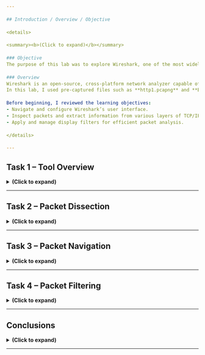 ```yaml
---

## Introduction / Overview / Objective

<details>

<summary><b>(Click to expand)</b></summary>

### Objective
The purpose of this lab was to explore Wireshark, one of the most widely used network protocol analyzers. My goal was to understand how to navigate its interface, capture and inspect network packets, and analyze data across different layers of the TCP/IP model. Wireshark provides a graphical approach to packet analysis that complements command-line tools like Tcpdump which makes it easier to visualize network activity.

### Overview
Wireshark is an open-source, cross-platform network analyzer capable of sniffing and investigating live network traffic or analyzing stored packet captures (PCAP files). It’s widely used by network engineers, system administrators, and security analysts for troubleshooting and incident response.  
In this lab, I used pre-captured files such as **http1.pcapng** and **Exercise.pcapng** to simulate and analyze network behavior. These files provided realistic packet data to inspect different network layers, display filters, and analyze conversations between hosts.

Before beginning, I reviewed the learning objectives:
- Navigate and configure Wireshark’s user interface.
- Inspect packets and extract information from various layers of TCP/IP.
- Apply and manage display filters for efficient packet analysis.

</details>

---
```


## Task 1 – Tool Overview

<details>

<summary><b>(Click to expand)</b></summary>

### Objective
This section focused on familiarizing myself with Wireshark’s graphical interface, core features, and basic functionalities. I learned how to load PCAP files, interpret different panes, and understand what each visual section of the interface represents.

### Step-by-Step Walkthrough

I explored Wireshark’s layout, which is divided into sections such as the **Toolbar**, **Display Filter Bar**, **Recent Files**, **Capture Interfaces**, and **Status Bar**.

<p align="left">
  <img src="images/wireshark-packet-analysis-and-filtering-01.png?raw=true&v=2" 
       style="border: 2px solid #444; border-radius: 6px;" 
       width="800"><br>
  <em>Figure 1</em>
</p>

---

<h4>(Step 1) Loading and opening PCAP files</h4>
I practiced opening existing capture files like **http1.pcapng** to see packet details displayed in real time.

<blockquote>
You can load the PCAP file by either opening it from the "File" menu, dragging and dropping the file directly, or simply double-clicking the file itself. I personally did the drag and drop.
</blockquote>

<p align="left">
  <img src="images/wireshark-packet-analysis-and-filtering-02.png?raw=true&v=2" 
       style="border: 2px solid #444; border-radius: 6px;" 
       width="800"><br>
  <em>Figure 2</em>
</p>

The packet details were displayed in three key panes:
  - **Packet List Pane** – shows a summary of each captured packet, including protocol, source, destination, and length. (top pane)
  - **Packet Details Pane** – displays protocol details in a hierarchical structure, such as Ethernet, IP, TCP, and application layer data. (bottom-left pane)
  - **Packet Bytes Pane** – presents hexadecimal and ASCII representations of the selected packet. (bottom-right pane)

---

<h4>(Step 2) Exploring Packet Coloring</h4>

I explored Wireshark’s default packet colouring system and learned how it helps quickly identify different protocols and spot anomalies at a glance. I did so by working with both **temporary** and **permanent** coloring rules going to **View → Coloring Rules** and using the options in the **Wireshark - Coloring Rules Default** modal that appeared, to create or manage them. 

<p align="left">
  <img src="images/wireshark-packet-analysis-and-filtering-03.png?raw=true&v=2" 
       style="border: 2px solid #444; border-radius: 6px;" 
       width="800"><br>
  <em>Figure 3</em>
</p>

At first, I was confused about why most of the TCP packets in my Wireshark capture were showing up green instead of purple, even though the default TCP colouring rule was clearly set to purple. 

After checking the **Coloring Rules** window, I realized that Wireshark applies colours based on the first matching rule from top to bottom. That means if a packet matches a rule higher in the list (like “Bad TCP” or another green rule), Wireshark uses that colour and doesn’t continue checking further rules. 

Once I understood this priority system, it made sense why most of my TCP packets appeared green. They were simply being matched by an earlier rule in the list before the default purple TCP rule.

<blockquote>
I later experimented with toggling the “Colorize Packet List” feature and using conversation filters for temporary highlighting. Overall, I now understand how packet colours can make analysis more efficient and how to customize these rules for specific events of interest.
</blockquote>

---

<h4>(Step 3) Traffic Sniffing</h4>

I also tested **traffic sniffing**, which captures live packets, and learned how to start and stop captures using the blue “shark fin” icon.

I wanted to try capturing live network traffic in Wireshark, so I went to **Capture → Options** and looked through the available interfaces. I selected “Cisco remote capture: ciscodump,” thinking it was my network interface, but I later learned it’s actually used for remote captures from Cisco devices, not local network traffic. The other interfaces listed were also virtual or system-based, not real network adapters. Because there were no active local interfaces, the **[Start Capture]** button stayed greyed out.

---

<h4>(Step 4) Merging PCAP Files and Viewing File Details</h4>

I explored Wireshark’s ability to **merge PCAP files** (**File > Merge**), combine multiple captures, and view detailed file statistics such as total packets, file hash, and SHA256 checksum.

I decided to try merging another .pcap file with my current capture to see how Wireshark handles multiple data sources in one timeline. Merging pcap files is useful when you want to analyze traffic captured from different interfaces or at different times together. For example, combining client and server captures to see the full conversation, or merging sequential captures to create one continuous session. It helps provide a more complete picture of network activity without having to switch between separate files.

---

<h4>(Step 4-a) I merged a separate PCAP file to the one that was already uploaded</h4>

First, I went to **File > Merge**, then merged **Exercise.pcapng** to **http1.pcapng**.

<p align="left">
  <img src="images/wireshark-packet-analysis-and-filtering-04.png?raw=true&v=2" 
       style="border: 2px solid #444; border-radius: 6px;" 
       width="800"><br>
  <em>Figure 4</em>
</p>

---

<h4>(Step 4-b) Viewed File Details</h4>

I went to **Statistics → Capture File Properties** because I wanted to see more information about the capture file itself, such as when it was created, what interface it came from, the SHA256 hash value, and what format or capture options were used. Viewing file details is important because it helps verify the context of the capture. For example, confirming the capture duration, packet count, and source interface can all be crucial for accurate analysis. It ensures you understand where the data originated and whether anything might affect how you interpret the packets.

<p align="left">
  <img src="images/wireshark-packet-analysis-and-filtering-05.png?raw=true&v=2" 
       style="border: 2px solid #444; border-radius: 6px;" 
       width="800"><br>
  <em>Figure 5</em>
</p>

### Findings / Analysis
This task helped me become comfortable with the Wireshark environment. I realized that while it can look overwhelming at first, its layout is designed for efficiency. The ability to colorize, filter, and merge captures helps tremendously when analyzing complex datasets. Packet details across the three panes allowed me to trace communication flow between hosts from the link layer up to the application layer.

### What I Learned
I learned how to load packet captures, interpret Wireshark’s GUI components, and apply default coloring rules. I also understood how Wireshark structures packet data and how to access detailed information efficiently.

</details>

---

## Task 2 – Packet Dissection

<details>

<summary><b>(Click to expand)</b></summary>

### Objective

The objective of this section was to dissect packets at multiple OSI layers and examine detailed protocol information. I wanted to understand how Wireshark decodes network packets and organizes them into structured fields for analysis.

I examined captured HTTP traffic and learned to break packets down by OSI layers, starting from the physical layer up to the application layer. By clicking on a specific packet, Wireshark expanded its contents to reveal information such as Ethernet source/destination MAC addresses, IP headers, TCP flags, and payloads.

For this task, I focused in on a specific packet, which was packet #27 which was using the HTTP protocol. 

The **Packet Details Pane** pane at the bottom-left lists each decoded protocol layer, while the **Packet Bytes Pane** pane at the bottom-right displays the raw hexadecimal data that was actually captured on the wire.

When I click any field in the **Packet Details Pane** pane at the bottom-left, Wireshark automatically highlights the exact bytes in the **Packet Bytes Pane** pane at the bottom-right hex view that correspond to that field.

This color-linking helped me visualize how the human-readable protocol information is stored as raw binary data:
- Each row in the hex view shows 16 bytes (the actual bits sent over the network).
- Wireshark maps those bytes to their decoded meaning, so when you select, say, the “Source IP” line, the four bytes representing that IP address turn blue in the hex pane.
- This makes it easy to trace any part of a packet back to its raw data representation and see how the packet is built layer-by-layer.

### Step-by-Step Walkthrough

---

<h4>(Step 1): The Frame Layer (Layer 1 - Physical) </h4>

The **Frame layer** (Layer 1 - Physical) showed metadata like arrival time, encapsulation type, and frame length. 

In this Wireshark capture, the **Frame** section represents information captured at Layer 1 (Physical layer) of the OSI model, which is the point where raw bits are transmitted across the physical medium (like an Ethernet cable or Wi-Fi).

<p align="left">
  <img src="images/wireshark-packet-analysis-and-filtering-06.png?raw=true&v=2" 
       style="border: 2px solid #444; border-radius: 6px;" 
       width="800"><br>
  <em>Figure 6</em>
</p>

The details in the red box show what Wireshark records about that physical transmission rather than the data itself.

Specifically:
- Frame 27 identifies the specific packet captured out of all the traffic on the wire.
- 214 bytes on wire, 214 bytes captured means the full frame was successfully captured from the physical medium.
- Encapsulation type: Ethernet (1) tells us this capture was taken on an Ethernet network which is the physical and data-link technology used.
- Arrival Time / Epoch Time / Time delta fields show when the signal reached the network interface and how much time elapsed between packets. This relates to the timing of bit transmission on the medium.
- Protocols in frame: lists the protocol stack Wireshark detected inside the captured bits (Ethernet → IP → TCP → HTTP).

In other words, this layer shows metadata about how the packet physically appeared on the wire — its total size in bits, when it was received, and how it was encapsulated.

It corresponds to the Physical Layer (Layer 1) of the OSI model, where data exists only as electrical, optical, or radio signals being transmitted or received before higher-level headers (like MAC or IP) are interpreted.

The highlighted blue section corresponds to the bytes that belong to the Ethernet, IP, and TCP headers (and possibly part of the HTTP payload). It visually connects the physical transmission (hexadecimal data) to the structured OSI layers shown in the details pane.

<p align="left">
  <img src="images/wireshark-packet-analysis-and-filtering-07.png?raw=true&v=2" 
       style="border: 2px solid #444; border-radius: 6px;" 
       width="800"><br>
  <em>Figure 7</em>
</p>

---

<h4>(Step 2): The Source [MAC] (Layer 2 - Data Link)</h4>

The **Source [MAC] Layer** (Layer 2 - Data Link) revealed IP header information, including source and destination IPv4 addresses, protocol version, and time-to-live (TTL) value.

In this capture, Wireshark displayed the Ethernet II header, which represents Layer 2 (the Data Link layer) of the OSI model.

This layer is responsible for framing, MAC addressing, and delivering packets between devices on the same local network. It doesn’t deal with IPs or ports yet, only the physical device identifiers (MAC addresses).

<p align="left">
  <img src="images/wireshark-packet-analysis-and-filtering-08.png?raw=true&v=2" 
       style="border: 2px solid #444; border-radius: 6px;" 
       width="800"><br>
  <em>Figure 8</em>
</p>

Inside the red box, we can see:
- Destination: Xerox_00:00:00 → The hardware address of the receiving device.
- Source: fe:ff:20:00:01:00 → The MAC address of the sending device.
- Type: IPv4 (0x0800) → Indicates that the payload inside this Ethernet frame is an IP packet (Layer 3).

These details show how the **Data Link layer** wraps the network-layer data in an Ethernet frame to move it across a physical medium (like a switch or LAN). When this frame reaches the destination, the MAC address helps ensure it’s delivered to the correct network interface before being passed up to Layer 3 (IP).

---

<h4>(Step 3): Source [IP] (Layer 3 - Network)</h4>

The **Source [IP] Layer** (Layer 3 - Network) revealed IP header information, including source and destination IP addresses, protocol version, and time-to-live (TTL) value.

In this capture, Wireshark is displaying details from the Internet Protocol (IP) header, which represents the Network layer (Layer 3) of the OSI model. This layer is responsible for logical addressing and routing as it determines how packets travel from one device to another across different networks.

<p align="left">
  <img src="images/wireshark-packet-analysis-and-filtering-09.png?raw=true&v=2" 
       style="border: 2px solid #444; border-radius: 6px;" 
       width="800"><br>
  <em>Figure 9</em>
</p>

Inside the red box, you can see several key Layer 3 fields:
- Version 4: Indicates this packet uses IPv4.
- Header Length (20 bytes): Shows how large the IP header is before the next layer (TCP).
- Source IP: 216.239.59.99 — the sender’s logical network address.
- Destination IP: 145.254.160.237 — the receiver’s logical address.
- Protocol: TCP (6) — tells Layer 4 what transport protocol to use.
- TTL (Time to Live): 55 — the number of network hops allowed before the packet is discarded.
- Total Length: 200 bytes — the full size of this IP datagram.

All of these values are used by routers and network devices to route the packet from its source to its final destination across networks, regardless of physical medium or local addressing (like MACs).

When you click any of these IP fields in Wireshark, the corresponding bytes in the **Packet Bytes Pane** (bottom-right) are highlighted which showed the exact binary data representing these Layer 3 details.

---

<h4>(Step 4): Protocol (Layer 4 - Transport)</h4>

The **Protocol Layer** (Layer 4 - Transport) revealed details of the protocol used (UDP/TCP), including sequence and acknowledgment numbers, flags (SYN, ACK, FIN), and window size and source/destination ports.

In this capture, Wireshark is displaying details from the Transmission Control Protocol (TCP) header, which represents the Transport layer (Layer 4) of the OSI model.

This layer is responsible for end-to-end communication, ensuring data is reliably delivered between the source and destination applications. It uses port numbers to identify which process or service is sending and receiving the data.

<p align="left">
  <img src="images/wireshark-packet-analysis-and-filtering-10.png?raw=true&v=2" 
       style="border: 2px solid #444; border-radius: 6px;" 
       width="800"><br>
  <em>Figure 10</em>
</p>

Inside the red box, we can see key fields that define this TCP segment:
- Source Port: 80 – the sending application’s port (HTTP server).
- Destination Port: 3371 – the receiving application’s port on the client.
- Sequence Number: 1431 – tracks the order of bytes sent so they can be reassembled correctly.
- Acknowledgment Number: 722 – confirms receipt of previous data from the other side.
- Header Length: 20 bytes – the size of the TCP header.

These details show how TCP provides reliability by numbering segments, confirming receipt, and keeping track of timing. In the **Packet Bytes Pane** on the bottom-right, the blue-highlighted bytes correspond to the exact section of the packet where the TCP header data resides. This visually connects the decoded TCP information to its raw binary form.

Below this, the dropdown arrows expand into additional subsections that give deeper insights into TCP behavior:
- Flags – shows control bits like PSH (push data to the app immediately) and ACK (acknowledges received data).
    - Flags are critical for managing TCP’s connection-oriented behavior (SYN, ACK, FIN, etc.).
- SEQ/ACK Analysis – Wireshark calculates and shows relative sequence/acknowledgment numbers to make it easier to follow streams of packets in order.
- Timestamps – records the timing information used to measure round-trip delay and help with congestion control and retransmission.

<p align="left">
  <img src="images/wireshark-packet-analysis-and-filtering-11.png?raw=true&v=2" 
       style="border: 2px solid #444; border-radius: 6px;" 
       width="800"><br>
  <em>Figure 11</em>
</p>

Within the TCP header, I observed important fields such as **Sequence and Acknowledgment** numbers, which track data flow between the sender and receiver. The **Flags field (0x018 – PSH, ACK)** showed that the packet was actively acknowledging received data and instructing the receiver to push it immediately to the application.

Additional dropdowns like **SEQ/ACK analysis** and **Timestamps** revealed how Wireshark tracks packet timing, delays, and flow control. These values help verify that TCP communication is synchronized and reliable. Overall, this section demonstrated how Layer 4 manages data delivery, acknowledgment, and timing—bridging the IP-based routing (Layer 3) below and application data (Layer 7) above.

---

<h4>(Step 5): Protocol Errors (Layer 4 Details - Still Transport)</h4>

The **Protocol Errors Layer** (Layer 4 - Transport) is a continuation of the 4th layer and showed specfic details about any TCP errors. I explored **protocol reassembly**, where Wireshark automatically combined fragmented TCP streams to show complete data transfers.

In this capture, Wireshark is displaying reassembled TCP Segments, which is part of the **Transport layer (Layer 4)** in the OSI model. TCP often splits large pieces of data into multiple smaller segments, and Wireshark automatically reassembles them to show the full data stream.

<p align="left">
  <img src="images/wireshark-packet-analysis-and-filtering-12.png?raw=true&v=2" 
       style="border: 2px solid #444; border-radius: 6px;" 
       width="800"><br>
  <em>Figure 12</em>
</p>

Inside the red box, Wireshark shows:
- Frame 26 (payload 0–1429 bytes) and Frame 27 (payload 1430–1589 bytes) — two TCP segments that make up one complete message.
- Segment count: 2 — confirms that the full data was divided between two packets.
- Reassembled TCP length: 1590 bytes — total combined payload size after reassembly.
- Reassembled TCP Data: shows the merged binary data stream before it’s handed off to the Application layer (in this case, HTTP).

This step demonstrates how TCP ensures reliable, ordered data delivery. Even though packets may arrive separately, TCP reassembles them in the correct order before passing them upward to the application.

---

<h4>(Step 6): Application Protocol and Application Data (Layer 5,6,7 - Session, Presentation, Application)</h4>

The **Application layer** (Layer 5,6,7 - Sessions, Presentation, Application) decoded protocols like HTTP, showing request methods, user agents, and URLs accessed. The **Application Data Layer** showed the actual content or payload (HTML, JSON, etc.)

In this capture, Wireshark displays the Hypertext Transfer Protocol (HTTP) section, which represents the top layers of the OSI model (5–7) — the Session, Presentation, and Application layers.

This part of the packet shows the actual application data being exchanged between the client and server after all lower-layer transmissions (Ethernet, IP, TCP) have been completed.

<p align="left">
  <img src="images/wireshark-packet-analysis-and-filtering-13.png?raw=true&v=2" 
       style="border: 2px solid #444; border-radius: 6px;" 
       width="800"><br>
  <em>Figure 13</em>
</p>

Inside the red box, we can see:
- HTTP/1.1 200 OK → the server’s response indicating the client’s request was successful.
- Status Code 200 and Response Phrase “OK” → confirm proper communication and content delivery.
- Content-Type: text/html → tells the client the data being sent is an HTML web page.
- Content-Length: 1272 bytes → specifies the size of the response body.
- Date and Server fields → show when and by what system the response was generated.
- The HTML text in the “Line-based text data” section shows part of the actual web content.

This layer corresponds to the Application level of the OSI model, where user-facing protocols (like HTTP, FTP, SMTP, or DNS) operate.

Here’s how the OSI model maps to what we see here:
- Layer 5 (Session): manages and maintains the communication session between client and server.
- Layer 6 (Presentation): translates and formats data for readability (e.g., text/html, encoding type).
- Layer 7 (Application): handles the actual application protocol — in this case, HTTP for web communication.

---

### Findings / Analysis
Packet dissection allowed me to see how data travels through network layers. By analyzing headers, I could identify the path, type, and purpose of packets. I also learned how Wireshark automatically interprets complex fields like checksums and TCP segments, saving time compared to manual decoding. Seeing the full HTTP request headers (like “GET /index.html”) helped connect the transport and application layers.

### What I Learned
I learned to correlate protocol layers to understand end-to-end communication. This exercise gave me hands-on experience tracing traffic from Ethernet frames to TCP streams and application data.

</details>

---

## Task 3 – Packet Navigation

<details>

<summary><b>(Click to expand)</b></summary>

### Objective
This section focused on learning how to efficiently navigate within Wireshark captures, locate specific packets, and manage annotations for deeper analysis.

### Step-by-Step Walkthrough

--- 

<h4>(Step 1) Learning about Packet Numbers</h4>

While exploring Wireshark, I learned that each packet is assigned a unique number in the **Packet List Pane**, which helps identify and analyze individual transmissions. When I click on a specific packet number, Wireshark displays its detailed breakdown in the **Packet Details Pane** at the bottom-left, showing protocol layers and fields. At the same time, the **Packet Bytes Pane** at the bottom-right reveals the raw hexadecimal and ASCII data, allowing me to see exactly what the packet looks like at the byte level.

<p align="left">
  <img src="images/wireshark-packet-analysis-and-filtering-14.png?raw=true&v=2" 
       style="border: 2px solid #444; border-radius: 6px;" 
       width="800"><br>
  <em>Figure 14</em>
</p>

---

<h4>(Step 2) Going to specific packets</h4>

In this step, I explored how packet numbering works in Wireshark and how it helps with both navigation and analysis. I learned that each packet has a unique number in the **Packet List Pane**, and then clicking one opens its protocol details in the **Packet Details Pane** and its raw data in the **Packet Bytes Pane**. 

I also practiced using the **[Go]** menu and toolbar options, including **[Go to Packet]** to jump to a specific number by number or relative position, **[Next/Previous Packet]** to move up or down, **[Next/Previous Packet in Conversation]** to follow related packets within the same stream, and **[First/Last Packet]** to reach the start or end of the capture. 

These tools made it easier to track communication between hosts and understand how packets relate to each other. Overall, this part helped me see how packet numbering and navigation features improve the efficiency of analyzing network traffic in Wireshark.

<p align="left">
  <img src="images/wireshark-packet-analysis-and-filtering-15.png?raw=true&v=2" 
       style="border: 2px solid #444; border-radius: 6px;" 
       width="800"><br>
  <em>Figure 15</em>
</p>

---

<h4>(Step 3) Finding packets</h4>

In this step, I learned how to find packets in Wireshark using the **[Edit → Find Packet]** feature. Unlike packet numbers, this tool allows searching by packet content, which is useful for locating specific events such as intrusion patterns or network errors.

<p align="left">
  <img src="images/wireshark-packet-analysis-and-filtering-16.png?raw=true&v=2" 
       style="border: 2px solid #444; border-radius: 6px;" 
       width="800"><br>
  <em>Figure 16</em>
</p>

I explored the four input types
- Display filter
- Hex
- String
- Regex

<p align="left">
  <img src="images/wireshark-packet-analysis-and-filtering-17.png?raw=true&v=2" 
       style="border: 2px solid #444; border-radius: 6px;" 
       width="800"><br>
  <em>Figure 17</em>
</p>

<blockquote>
I learned that **String** and **Regex** are the most commonly used, with an option to enable/disable case sensitivity. 
</blockquote>

I also practiced selecting the correct search field across depending on where the data appears:
- Packet List pane (top half)
- Packet Details pane (bottom-left) 
- Packet Bytes pane (bottom-right)

<p align="left">
  <img src="images/wireshark-packet-analysis-and-filtering-18.png?raw=true&v=2" 
       style="border: 2px solid #444; border-radius: 6px;" 
       width="800"><br>
  <em>Figure 18</em>
</p>

<blockquote>
This showed me how important it is to choose the right input type and pane when performing searches to efficiently pinpoint the packets of interest.
</blockquote>

---

<h4>(Step 4) Marking packets</h4>

I learned how to mark one or more packets in Wireshark to highlight specific event(s) or packet(s) for further analysis. By using the **[Edit] → Mark/UnMark Packet(s)]** or right-clicking a packet or group of packets, I could easily mark or unmark one or more packets of interest. This makes them stand out for later review or export. 

<blockquote>
"Ctrl + M" is the hotkey shortcut.
</blockquote>

I noticed that once marked, packets appear in black, regardless of their original color, which helps quickly identify them during analysis. For practice, I marked packets 20 - 26. 

<p align="left">
  <img src="images/wireshark-packet-analysis-and-filtering-19.png?raw=true&v=2" 
       style="border: 2px solid #444; border-radius: 6px;" 
       width="800"><br>
  <em>Figure 19</em>
</p>

<blockquote>
I also learned that marking is temporary. Marked packets are cleared once the capture file is closed. This feature is especially useful for keeping track of important findings during live or large-scale packet investigations.
</blockquote>

---

<h4>(Step 5) Commenting on packets</h4>

I explored how to **add comments** to packets for documentation purposes, then viewed and edited them through the **Packet Comments** panel.

I learned how to add comments to packets in Wireshark to document important findings or suspicious activity during analysis. Similar to marking, commenting helps highlight specific packets for further investigation or for other analysts reviewing the same capture.

<p align="left">
  <img src="images/wireshark-packet-analysis-and-filtering-20.png?raw=true&v=2" 
       style="border: 2px solid #444; border-radius: 6px;" 
       width="800"><br>
  <em>Figure 20</em>
</p>

However, unlike marking, comments are saved within the capture file and remain there until manually removed. This makes it a valuable feature for collaboration and long-term investigations, as analysts can leave detailed notes directly tied to specific packets.

<blockquote>
I used the [right-click → Packet Comment] option (as shown in my screenshot), but I also learned that you can comment on packets through the [Edit → Packet Comment] menu or by using the [Ctrl + Alt + C] shortcut
</blockquote>

I then viewed and edited a test comment through the **Packet Comments** panel for packet number 23.

<p align="left">
  <img src="images/wireshark-packet-analysis-and-filtering-21.png?raw=true&v=2" 
       style="border: 2px solid #444; border-radius: 6px;" 
       width="800"><br>
  <em>Figure 21</em>
</p>

---

<h4>(Step 6) Exporting objects</h4>

I tested the **Export Objects** feature (**[File > Export Objects]**), a feature that extracts downloadable content (e.g., HTTP files) embedded within packets.

I learned how Wireshark can extract and export files that were transferred over the network. This feature is especially valuable for security analysts, as it allows them to recover and examine shared or potentially malicious files for further investigation. 

I discovered that exporting objects is only available for certain protocol streams, including DICOM, HTTP, IMF, SMB, and TFTP. By accessing these streams, analysts can save transferred files locally to analyze their contents, verify suspicious activity, or gather evidence of data exfiltration. This capability makes Wireshark a powerful tool for both troubleshooting and digital forensics.

<p align="left">
  <img src="images/wireshark-packet-analysis-and-filtering-22.png?raw=true&v=2" 
       style="border: 2px solid #444; border-radius: 6px;" 
       width="800"><br>
  <em>Figure 22</em>
</p>

---

<h4>(Step 7) Exporting packets</h4>

I also explored **Export Packets**, which allowed saving filtered or selected packets into a new capture file.

I learned how to export specific packets from a capture file in Wireshark for focused analysis. Since capture files can contain thousands of packets, it’s often necessary to isolate only the suspicious or relevant packets to investigate an incident more efficiently. 

I used the **[File → Export Specified Packets]** option to save a smaller, filtered capture that contained just the packets within my chosen scope. This process helps analysts share only the essential data while excluding redundant information. It’s especially useful when collaborating with others or conducting deeper analysis on targeted network activity.

<p align="left">
  <img src="images/wireshark-packet-analysis-and-filtering-23.png?raw=true&v=2" 
       style="border: 2px solid #444; border-radius: 6px;" 
       width="800"><br>
  <em>Figure 23</em>
</p>

The export window allows choosing between **Captured** and **Displayed** packets. 
- **Captured** includes all packets in the file
- **Displayed** only includes those visible after applying filters

This makes it easier to save and share only the relevant data needed for investigation while excluding unnecessary traffic. I also learned that Wireshark provides additional options to export:
- **Selected packets only** - Exports only the packets I’ve manually selected in the **Packet List Pane** (highlighted in blue - packets 3 - 13). This is useful when you want to save just a few specific packets for closer analysis.
- **Marked packets only** - Exports only the packets I’ve previously marked using the **[Edit]** menu or right-click option. This helps isolate packets I flagged as important or suspicious during the investigation.
- **Range** - Lets me manually define a range of packet numbers (for example, 50–150) to export only those packets within that sequence. This is helpful when you want to capture a continuous portion of traffic without exporting the entire file.

<p align="left">
  <img src="images/wireshark-packet-analysis-and-filtering-24.png?raw=true&v=2" 
       style="border: 2px solid #444; border-radius: 6px;" 
       width="800"><br>
  <em>Figure 24</em>
</p>

This gives analysts flexibility when isolating specific parts of network activity. Overall, this feature helps streamline the analysis process and focus on packets tied directly to an incident or event of interest.

---

<h4>(Step 8) Changing Time Display Format</h4>

Lastly, I experimented with adjusting the **Time Display Format**, switching between default and UTC timestamps for better temporal analysis.

I learned how to change the time display format in Wireshark to make packet analysis easier and more accurate. By default, Wireshark shows time as **Seconds Since Beginning of Capture**, which reflects when each packet was captured relative to the start of the recording. 

However, this isn’t always ideal for investigations that require exact timestamps or time correlation with other systems. Using the **[View → Time Display Format]** menu, I switched to the **UTC Date and Time of Day**, which provided clearer, standardized timestamps. This feature helps analysts better align packet activity with external logs or events during incident analysis.

<p align="left">
  <img src="images/wireshark-packet-analysis-and-filtering-25.png?raw=true&v=2" 
       style="border: 2px solid #444; border-radius: 6px;" 
       width="800"><br>
  <em>Figure 25</em>
</p>

<h4>(Step 9) Expert Information feature</h4>

Lastly, I learned about Wireshark’s **[Analyze → Expert Information]** feature, which automatically detects potential issues or anomalies in captured network traffic. This tool categorizes findings into different severity levels:
- Chat (Blue) for normal information
- Note (Cyan) for notable events
- Warn (Yellow) for warnings
- Error (Red) for serious problems like malformed packets.

I also learned that Wireshark groups these detections under categories such as Checksum, Comment, Deprecated, Malformed, Protocol, and Sequence. This helps analysts quickly identify specific types of issues. The expert info can be viewed through the Analyze → Expert Information menu or in the lower-left status bar, where a summary window lists the packet number, protocol group, and total occurrences. This feature is especially helpful for spotting irregular behavior and prioritizing which packets need deeper investigation.

<p align="left">
  <img src="images/wireshark-packet-analysis-and-filtering-26.png?raw=true&v=2" 
       style="border: 2px solid #444; border-radius: 6px;" 
       width="800"><br>
  <em>Figure 26</em>
</p>

<blockquote>
There are around 8 – 10 major groups, but Wireshark dynamically shows only the ones relevant to the traffic you’re analyzing. In the screenshot above, for example, I was only seeing Malformed, Protocol, Sequence, and Comment, which are the most common ones in typical TCP/HTTP captures.
</blockquote>

---

<h4>(Step 10) Self Test: Finding the MD5 Hash of an Image</h4>

In this self test, I observed packet number 39765, and saw an `HTTP 200 OK` response from a remote server returning a `JPEG` image to my host. The image was split across multiple TCP segments, so Wireshark reassembled those segments and decoded the file structure (you can see the Start of Image (0xFFD8), quantization tables, Start of Scan, etc.) in the **Packet Details** pane. In short: the client sent an `HTTP GET`, the server replied with the `JPEG` payload, Wireshark reassembled the TCP stream, and the packet (and reassembled bytes) show the full `JPEG` content ready for export.

<p align="left">
  <img src="images/wireshark-packet-analysis-and-filtering-27.png?raw=true&v=2" 
       style="border: 2px solid #444; border-radius: 6px;" 
       width="800"><br>
  <em>Figure 27</em>
</p>

---

(Step 10-a) To extract the image from the capture, I right-clicked on **[JPEG File Interchange Format]** under the **Packet Details Pane** and selected **[Export Packet Bytes]**.

<p align="left">
  <img src="images/wireshark-packet-analysis-and-filtering-28.png?raw=true&v=2" 
       style="border: 2px solid #444; border-radius: 6px;" 
       width="800"><br>
  <em>Figure 28</em>
</p>

---

(Step 10-b) I then saved the raw image data as `peter_test.jpg` to my desktop. 

<blockquote>
This method exports only the bytes from that specific protocol layer, effectively reconstructing the image as it was transmitted over the network. Once saved, I could open the image locally to verify that it was successfully captured and properly reconstructed.
</blockquote>

<p align="left">
  <img src="images/wireshark-packet-analysis-and-filtering-29.png?raw=true&v=2" 
       style="border: 2px solid #444; border-radius: 6px;" 
       width="800"><br>
  <em>Figure 29</em>
</p>

---

(Step 10-c) After saving the file I opened a bash terminal in the folder containing the saved image and ran the following command to retrieve the MD5 hash of the image:

`md5sum peter_test`

<p align="left">
  <img src="images/wireshark-packet-analysis-and-filtering-30.png?raw=true&v=2" 
       style="border: 2px solid #444; border-radius: 6px;" 
       width="800"><br>
  <em>Figure 30</em>
</p>

<blockquote>
You can also run "sha256sum peter_test" for alternate hashes). I recorded the resulting hash in my lab notes and used it to verify the integrity of the saved file by re-running the same command later which produced the same hash to verify the file was unchanged.
</blockquote>

<blockquote>
MD5 and SHA-256 are different hashing algorithms with key differences in their security and hash output size. SHA-256 is a more secure algorithm that produces a 256-bit hash, while MD5 is older, faster, and produces a 128-bit hash
</blockquote>

### Findings / Analysis
Wireshark’s navigation tools make packet inspection much more manageable. Being able to jump directly to relevant packets or mark them for comparison is extremely useful for forensic analysis. Exporting objects or filtered data creates a more efficient workflow for isolating specific traffic without cluttering the main capture file.

### What I Learned
I learned how to move through large captures effectively, mark and comment on key packets, and export relevant data. These functions are essential for documenting and sharing findings in professional investigations.

</details>

---

## Task 4 – Packet Filtering

<details>

<summary><b>(Click to expand)</b></summary>

### Objective
This section was about understanding and applying packet filtering within Wireshark to isolate traffic of interest. I wanted to practice using display filters to view only relevant protocols or hosts.

### Step-by-Step Walkthrough
- I applied filters using **Apply as Filter**, which allowed me to right-click a field and instantly generate a filter expression.
- I learned how to create **Conversation Filters** to follow specific TCP or UDP streams, showing all packets related to one session.
- I experimented with **Colorise Conversation**, which highlights related packets visually for easier tracking.
- I used **Prepare as Filter** to build a filter expression before activating it, giving me more flexibility.
- I practiced **Follow TCP Stream**, which reconstructs an entire conversation (e.g., HTTP request/response). This view displayed both client and server data in plain text, color-coded by direction.
- I also learned to **Apply as Column**, which adds custom fields (like IP address or protocol) directly into the packet list for easier comparison.

### Findings / Analysis
Filtering drastically improves visibility in large datasets. The ability to highlight or isolate specific streams helped me identify communication patterns, such as repeated requests between hosts. The Follow Stream feature was especially powerful because it reassembled conversations at the application level, allowing me to read HTTP requests and responses like chat logs.

### What I Learned
I learned how to construct and apply Wireshark filters efficiently. Understanding display filters and stream following is essential for analyzing targeted communications and identifying potential issues or malicious behaviors in network traffic.

</details>

---

## Conclusions

<details>

<summary><b>(Click to expand)</b></summary>

### Summary
This lab demonstrated the core capabilities of Wireshark and how it simplifies packet analysis through its graphical interface. I learned to capture, dissect, and filter network traffic while becoming familiar with the structure of PCAP files. Each exercise provided deeper insight into how different layers of network communication interact.

### Reflection
Wireshark is an indispensable tool for both network troubleshooting and cybersecurity investigations. It allowed me to visualize how data moves through various layers, identify anomalies, and reconstruct conversations in real time. Compared to command-line tools, Wireshark offers an intuitive way to interpret complex network behavior.

### What I Learned
Through this lab, I learned how to:
- Navigate Wireshark’s GUI and analyze captured packets.
- Dissect protocols across all OSI layers.
- Apply and customize display filters to isolate traffic of interest.
- Follow conversations and export relevant data for documentation.

Overall, this lab strengthened my foundational understanding of network analysis and gave me the confidence to use Wireshark for real-world packet investigation scenarios.

</details>

---
